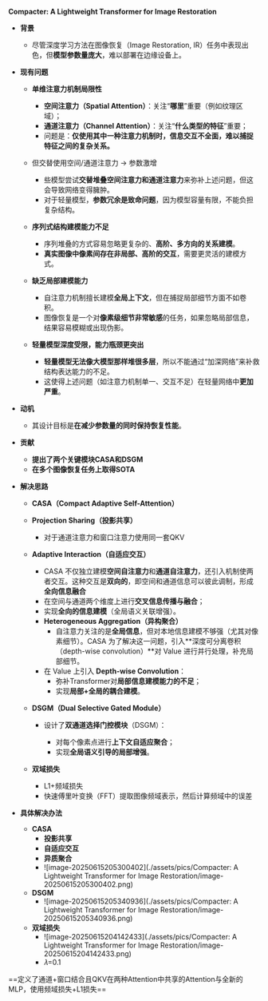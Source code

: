 **Compacter: A Lightweight Transformer for Image Restoration**

- **背景**

  - 尽管深度学习方法在图像恢复（Image Restoration, IR）任务中表现出色，但**模型参数量庞大**，难以部署在边缘设备上。
  
- **现有问题**

  - **单维注意力机制局限性**
  
    - **空间注意力（Spatial Attention）**：关注“**哪里**”重要（例如纹理区域）；
    - **通道注意力（Channel Attention）**：关注“**什么类型的特征**”重要；
    - 问题是：**仅使用其中一种注意力机制时，信息交互不全面，难以捕捉特征之间的复杂关系。**
  
  - 但交替使用空间/通道注意力 → 参数激增
  
    - 些模型尝试**交替堆叠空间注意力和通道注意力**来弥补上述问题，但这会导致网络变得臃肿。
    - 对于轻量模型，**参数冗余是致命问题**，因为模型容量有限，不能负担复杂结构。
  
  - **序列式结构建模能力不足**
  
    - 序列堆叠的方式容易忽略更复杂的、**高阶、多方向的关系建模**。
    - **真实图像中像素间存在非局部、高阶的交互**，需要更灵活的建模方式。
  
  - **缺乏局部建模能力**
  
    - 自注意力机制擅长建模**全局上下文**，但在捕捉局部细节方面不如卷积。
    - 图像恢复是一个对**像素级细节非常敏感**的任务，如果忽略局部信息，结果容易模糊或出现伪影。
  
  - **轻量模型深度受限，能力瓶颈更突出**
    - **轻量模型无法像大模型那样堆很多层**，所以不能通过“加深网络”来补救结构表达能力的不足。
    - 这使得上述问题（如注意力机制单一、交互不足）在轻量网络中**更加严重**。
  
- **动机**

  - 其设计目标是**在减少参数量的同时保持恢复性能**。
  
- **贡献**

  - **提出了两个关键模块CASA和DSGM**
  - **在多个图像恢复任务上取得SOTA**

- **解决思路**

  - **CASA（Compact Adaptive Self-Attention）**
  - **Projection Sharing（投影共享）**
    - 对于通道注意力和窗口注意力使用同一套QKV
  - **Adaptive Interaction（自适应交互）**
      - CASA 不仅独立建模**空间自注意力**和**通道自注意力**，还引入机制使两者交互。这种交互是**双向的**，即空间和通道信息可以彼此调制，形成**全向信息融合**
      - 在空间与通道两个维度上进行**交叉信息传播与融合**；
      - 实现**全向的信息建模**（全局语义关联增强）。
    - **Heterogeneous Aggregation（异构聚合）**
      - 自注意力关注的是**全局信息**，但对本地信息建模不够强（尤其对像素细节）。CASA 为了解决这一问题，引入**深度可分离卷积（depth-wise convolution）**对 Value 进行并行处理，补充局部细节。
    - 在 Value 上引入 **Depth-wise Convolution**：
        - 弥补Transformer对**局部信息建模能力的不足**；
      - 实现**局部+全局的耦合建模**。
  - **DSGM（Dual Selective Gated Module）**

    - 设计了**双通道选择门控模块**（DSGM）：

      - 对每个像素点进行**上下文自适应聚合**；
      - 实现**全局语义引导的局部增强**。
  - **双域损失**
    - L1+频域损失
    - 快速傅里叶变换（FFT）提取图像频域表示，然后计算频域中的误差

- **具体解决办法**

  - **CASA**
    - **投影共享**
    - **自适应交互**
    - **异质聚合**
    - ![image-20250615205300402](./assets/pics/Compacter: A Lightweight Transformer for Image Restoration/image-20250615205300402.png)
  - **DSGM**
    - ![image-20250615205340936](./assets/pics/Compacter: A Lightweight Transformer for Image Restoration/image-20250615205340936.png)
  - **双域损失**
    - ![image-20250615204142433](./assets/pics/Compacter: A Lightweight Transformer for Image Restoration/image-20250615204142433.png)
    - 𝜆=0.1



==定义了通道+窗口结合且QKV在两种Attention中共享的Attention与全新的MLP，使用频域损失+L1损失==